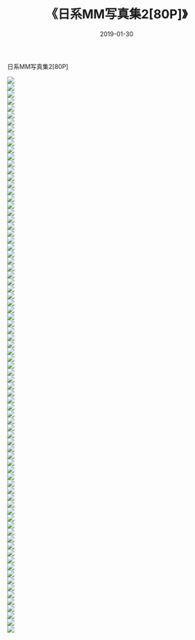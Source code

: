 ﻿---
layout: post
title:  《日系MM写真集2[80P]》
date:   2019-01-30
img: http://pic.660000.xyz/1:/性感/2019/日系MM写真集2[80P]/000.jpg
categories: [美女, 清纯, 唯美]
---

日系MM写真集2[80P]

  ![](http://pic.660000.xyz/1:/性感/2019/日系MM写真集2[80P]/001.jpg) <br> ![](http://pic.660000.xyz/1:/性感/2019/日系MM写真集2[80P]/002.jpg) <br> ![](http://pic.660000.xyz/1:/性感/2019/日系MM写真集2[80P]/003.jpg) <br> ![](http://pic.660000.xyz/1:/性感/2019/日系MM写真集2[80P]/004.jpg) <br> ![](http://pic.660000.xyz/1:/性感/2019/日系MM写真集2[80P]/005.jpg) <br> ![](http://pic.660000.xyz/1:/性感/2019/日系MM写真集2[80P]/006.jpg) <br> ![](http://pic.660000.xyz/1:/性感/2019/日系MM写真集2[80P]/007.jpg) <br> ![](http://pic.660000.xyz/1:/性感/2019/日系MM写真集2[80P]/008.jpg) <br> ![](http://pic.660000.xyz/1:/性感/2019/日系MM写真集2[80P]/009.jpg) <br> ![](http://pic.660000.xyz/1:/性感/2019/日系MM写真集2[80P]/010.jpg) <br> ![](http://pic.660000.xyz/1:/性感/2019/日系MM写真集2[80P]/011.jpg) <br> ![](http://pic.660000.xyz/1:/性感/2019/日系MM写真集2[80P]/012.jpg) <br> ![](http://pic.660000.xyz/1:/性感/2019/日系MM写真集2[80P]/013.jpg) <br> ![](http://pic.660000.xyz/1:/性感/2019/日系MM写真集2[80P]/014.jpg) <br> ![](http://pic.660000.xyz/1:/性感/2019/日系MM写真集2[80P]/015.jpg) <br> ![](http://pic.660000.xyz/1:/性感/2019/日系MM写真集2[80P]/016.jpg) <br> ![](http://pic.660000.xyz/1:/性感/2019/日系MM写真集2[80P]/017.jpg) <br> ![](http://pic.660000.xyz/1:/性感/2019/日系MM写真集2[80P]/018.jpg) <br> ![](http://pic.660000.xyz/1:/性感/2019/日系MM写真集2[80P]/019.jpg) <br> ![](http://pic.660000.xyz/1:/性感/2019/日系MM写真集2[80P]/020.jpg) <br> ![](http://pic.660000.xyz/1:/性感/2019/日系MM写真集2[80P]/021.jpg) <br> ![](http://pic.660000.xyz/1:/性感/2019/日系MM写真集2[80P]/022.jpg) <br> ![](http://pic.660000.xyz/1:/性感/2019/日系MM写真集2[80P]/023.jpg) <br> ![](http://pic.660000.xyz/1:/性感/2019/日系MM写真集2[80P]/024.jpg) <br> ![](http://pic.660000.xyz/1:/性感/2019/日系MM写真集2[80P]/025.jpg) <br> ![](http://pic.660000.xyz/1:/性感/2019/日系MM写真集2[80P]/026.jpg) <br> ![](http://pic.660000.xyz/1:/性感/2019/日系MM写真集2[80P]/027.jpg) <br> ![](http://pic.660000.xyz/1:/性感/2019/日系MM写真集2[80P]/028.jpg) <br> ![](http://pic.660000.xyz/1:/性感/2019/日系MM写真集2[80P]/029.jpg) <br> ![](http://pic.660000.xyz/1:/性感/2019/日系MM写真集2[80P]/030.jpg) <br> ![](http://pic.660000.xyz/1:/性感/2019/日系MM写真集2[80P]/031.jpg) <br> ![](http://pic.660000.xyz/1:/性感/2019/日系MM写真集2[80P]/032.jpg) <br> ![](http://pic.660000.xyz/1:/性感/2019/日系MM写真集2[80P]/033.jpg) <br> ![](http://pic.660000.xyz/1:/性感/2019/日系MM写真集2[80P]/034.jpg) <br> ![](http://pic.660000.xyz/1:/性感/2019/日系MM写真集2[80P]/035.jpg) <br> ![](http://pic.660000.xyz/1:/性感/2019/日系MM写真集2[80P]/036.jpg) <br> ![](http://pic.660000.xyz/1:/性感/2019/日系MM写真集2[80P]/037.jpg) <br> ![](http://pic.660000.xyz/1:/性感/2019/日系MM写真集2[80P]/038.jpg) <br> ![](http://pic.660000.xyz/1:/性感/2019/日系MM写真集2[80P]/039.jpg) <br> ![](http://pic.660000.xyz/1:/性感/2019/日系MM写真集2[80P]/040.jpg) <br> ![](http://pic.660000.xyz/1:/性感/2019/日系MM写真集2[80P]/041.jpg) <br> ![](http://pic.660000.xyz/1:/性感/2019/日系MM写真集2[80P]/042.jpg) <br> ![](http://pic.660000.xyz/1:/性感/2019/日系MM写真集2[80P]/043.jpg) <br> ![](http://pic.660000.xyz/1:/性感/2019/日系MM写真集2[80P]/044.jpg) <br> ![](http://pic.660000.xyz/1:/性感/2019/日系MM写真集2[80P]/045.jpg) <br> ![](http://pic.660000.xyz/1:/性感/2019/日系MM写真集2[80P]/046.jpg) <br> ![](http://pic.660000.xyz/1:/性感/2019/日系MM写真集2[80P]/047.jpg) <br> ![](http://pic.660000.xyz/1:/性感/2019/日系MM写真集2[80P]/048.jpg) <br> ![](http://pic.660000.xyz/1:/性感/2019/日系MM写真集2[80P]/049.jpg) <br> ![](http://pic.660000.xyz/1:/性感/2019/日系MM写真集2[80P]/050.jpg) <br> ![](http://pic.660000.xyz/1:/性感/2019/日系MM写真集2[80P]/051.jpg) <br> ![](http://pic.660000.xyz/1:/性感/2019/日系MM写真集2[80P]/052.jpg) <br> ![](http://pic.660000.xyz/1:/性感/2019/日系MM写真集2[80P]/053.jpg) <br> ![](http://pic.660000.xyz/1:/性感/2019/日系MM写真集2[80P]/054.jpg) <br> ![](http://pic.660000.xyz/1:/性感/2019/日系MM写真集2[80P]/055.jpg) <br> ![](http://pic.660000.xyz/1:/性感/2019/日系MM写真集2[80P]/056.jpg) <br> ![](http://pic.660000.xyz/1:/性感/2019/日系MM写真集2[80P]/057.jpg) <br> ![](http://pic.660000.xyz/1:/性感/2019/日系MM写真集2[80P]/058.jpg) <br> ![](http://pic.660000.xyz/1:/性感/2019/日系MM写真集2[80P]/059.jpg) <br> ![](http://pic.660000.xyz/1:/性感/2019/日系MM写真集2[80P]/060.jpg) <br> ![](http://pic.660000.xyz/1:/性感/2019/日系MM写真集2[80P]/061.jpg) <br> ![](http://pic.660000.xyz/1:/性感/2019/日系MM写真集2[80P]/062.jpg) <br> ![](http://pic.660000.xyz/1:/性感/2019/日系MM写真集2[80P]/063.jpg) <br> ![](http://pic.660000.xyz/1:/性感/2019/日系MM写真集2[80P]/064.jpg) <br> ![](http://pic.660000.xyz/1:/性感/2019/日系MM写真集2[80P]/065.jpg) <br> ![](http://pic.660000.xyz/1:/性感/2019/日系MM写真集2[80P]/066.jpg) <br> ![](http://pic.660000.xyz/1:/性感/2019/日系MM写真集2[80P]/067.jpg) <br> ![](http://pic.660000.xyz/1:/性感/2019/日系MM写真集2[80P]/068.jpg) <br> ![](http://pic.660000.xyz/1:/性感/2019/日系MM写真集2[80P]/069.jpg) <br> ![](http://pic.660000.xyz/1:/性感/2019/日系MM写真集2[80P]/070.jpg) <br> ![](http://pic.660000.xyz/1:/性感/2019/日系MM写真集2[80P]/071.jpg) <br> ![](http://pic.660000.xyz/1:/性感/2019/日系MM写真集2[80P]/072.jpg) <br> ![](http://pic.660000.xyz/1:/性感/2019/日系MM写真集2[80P]/073.jpg) <br> ![](http://pic.660000.xyz/1:/性感/2019/日系MM写真集2[80P]/074.jpg) <br> ![](http://pic.660000.xyz/1:/性感/2019/日系MM写真集2[80P]/075.jpg) <br> ![](http://pic.660000.xyz/1:/性感/2019/日系MM写真集2[80P]/076.jpg) <br> ![](http://pic.660000.xyz/1:/性感/2019/日系MM写真集2[80P]/077.jpg) <br> ![](http://pic.660000.xyz/1:/性感/2019/日系MM写真集2[80P]/078.jpg) <br> ![](http://pic.660000.xyz/1:/性感/2019/日系MM写真集2[80P]/079.jpg) <br> ![](http://pic.660000.xyz/1:/性感/2019/日系MM写真集2[80P]/080.jpg) <br>